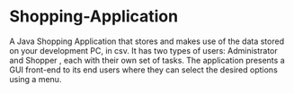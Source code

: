 # Shopping-Application
A Java Shopping Application that stores and makes use of the data stored on your development PC, in csv. It has two types of users: Administrator and Shopper , each with their own set of tasks. The application presents a GUI front-end to its end users where they can select the desired options using a menu.
